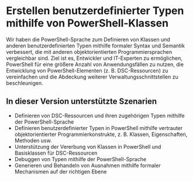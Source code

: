 # Erstellen benutzerdefinierter Typen mithilfe von PowerShell-Klassen

Wir haben die PowerShell-Sprache zum Definieren von Klassen und anderen benutzerdefinierten Typen mithilfe formaler Syntax und Semantik verbessert, die mit anderen objektorientierten Programmiersprachen vergleichbar sind. Ziel ist es, Entwickler und IT-Experten zu ermöglichen, PowerShell für eine größere Anzahl von Anwendungsfällen zu nutzen, die Entwicklung von PowerShell-Elementen (z. B. DSC-Ressourcen) zu vereinfachen und die Abdeckung weiterer Verwaltungsschnittstellen zu beschleunigen.

## In dieser Version unterstützte Szenarien

-   Definieren von DSC-Ressourcen und ihren zugehörigen Typen mithilfe der PowerShell-Sprache
-   Definieren benutzerdefinierter Typen in PowerShell mithilfe vertrauter objektorientierter Programmierkonstrukte, z. B. Klassen, Eigenschaften, Methoden usw.
-   Unterstützung der Vererbung von Klassen in PowerShell und Basisklassen für DSC-Ressourcen
-   Debuggen von Typen mithilfe der PowerShell-Sprache
-   Generieren und Behandeln von Ausnahmen mithilfe formaler Mechanismen auf der richtigen Ebene

<!--HONumber=Jun16_HO4-->


